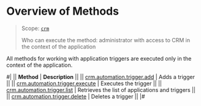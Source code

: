 # Overview of Methods

> Scope: [`crm`](../../../scopes/permissions.md)
>
> Who can execute the method: administrator with access to CRM in the context of the application  

All methods for working with application triggers are executed only in the context of the application.

#|
|| **Method** | **Description** ||
|| [crm.automation.trigger.add](./crm-automation-trigger-add.md) | Adds a trigger ||
|| [crm.automation.trigger.execute](./crm-automation-trigger-execute.md) | Executes the trigger ||
|| [crm.automation.trigger.list](./crm-automation-trigger-list.md) | Retrieves the list of applications and triggers ||
|| [crm.automation.trigger.delete](./crm-automation-trigger-delete.md) | Deletes a trigger ||
|#